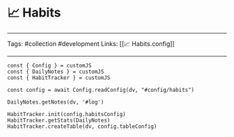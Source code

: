 # 📈 Habits

---

Tags: #collection #development
Links: [[📈 Habits.config]]

---

```dataviewjs
const { Config } = customJS
const { DailyNotes } = customJS
const { HabitTracker } = customJS

const config = await Config.readConfig(dv, "#config/habits")

DailyNotes.getNotes(dv, '#log')

HabitTracker.init(config.habitsConfig)
HabitTracker.getStats(DailyNotes)
HabitTracker.createTable(dv, config.tableConfig)
```

